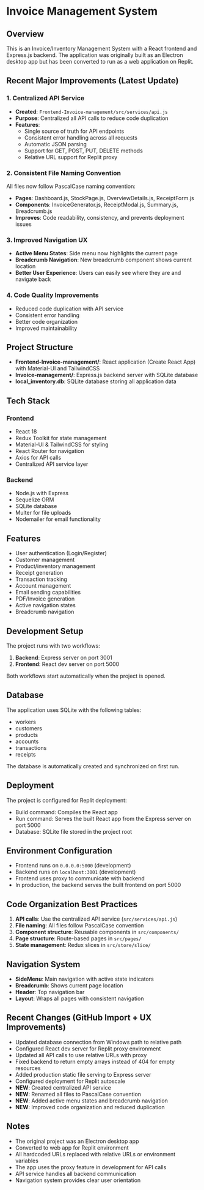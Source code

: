# Invoice Management System

## Overview
This is an Invoice/Inventory Management System with a React frontend and Express.js backend. The application was originally built as an Electron desktop app but has been converted to run as a web application on Replit.

## Recent Major Improvements (Latest Update)

### 1. Centralized API Service
- **Created**: `Frontend-Invoice-management/src/services/api.js`
- **Purpose**: Centralized all API calls to reduce code duplication
- **Features**:
  - Single source of truth for API endpoints
  - Consistent error handling across all requests
  - Automatic JSON parsing
  - Support for GET, POST, PUT, DELETE methods
  - Relative URL support for Replit proxy

### 2. Consistent File Naming Convention
All files now follow PascalCase naming convention:
- **Pages**: Dashboard.js, StockPage.js, OverviewDetails.js, ReceiptForm.js
- **Components**: InvoiceGenerator.js, ReceiptModal.js, Summary.js, Breadcrumb.js
- **Improves**: Code readability, consistency, and prevents deployment issues

### 3. Improved Navigation UX
- **Active Menu States**: Side menu now highlights the current page
- **Breadcrumb Navigation**: New breadcrumb component shows current location
- **Better User Experience**: Users can easily see where they are and navigate back

### 4. Code Quality Improvements
- Reduced code duplication with API service
- Consistent error handling
- Better code organization
- Improved maintainability

## Project Structure
- **Frontend-Invoice-management/**: React application (Create React App) with Material-UI and TailwindCSS
- **Invoice-management/**: Express.js backend server with SQLite database
- **local_inventory.db**: SQLite database storing all application data

## Tech Stack
### Frontend
- React 18
- Redux Toolkit for state management
- Material-UI & TailwindCSS for styling
- React Router for navigation
- Axios for API calls
- Centralized API service layer

### Backend
- Node.js with Express
- Sequelize ORM
- SQLite database
- Multer for file uploads
- Nodemailer for email functionality

## Features
- User authentication (Login/Register)
- Customer management
- Product/inventory management
- Receipt generation
- Transaction tracking
- Account management
- Email sending capabilities
- PDF/Invoice generation
- Active navigation states
- Breadcrumb navigation

## Development Setup
The project runs with two workflows:
1. **Backend**: Express server on port 3001
2. **Frontend**: React dev server on port 5000

Both workflows start automatically when the project is opened.

## Database
The application uses SQLite with the following tables:
- workers
- customers
- products
- accounts
- transactions
- receipts

The database is automatically created and synchronized on first run.

## Deployment
The project is configured for Replit deployment:
- Build command: Compiles the React app
- Run command: Serves the built React app from the Express server on port 5000
- Database: SQLite file stored in the project root

## Environment Configuration
- Frontend runs on `0.0.0.0:5000` (development)
- Backend runs on `localhost:3001` (development)
- Frontend uses proxy to communicate with backend
- In production, the backend serves the built frontend on port 5000

## Code Organization Best Practices
1. **API calls**: Use the centralized API service (`src/services/api.js`)
2. **File naming**: All files follow PascalCase convention
3. **Component structure**: Reusable components in `src/components/`
4. **Page structure**: Route-based pages in `src/pages/`
5. **State management**: Redux slices in `src/store/slice/`

## Navigation System
- **SideMenu**: Main navigation with active state indicators
- **Breadcrumb**: Shows current page location
- **Header**: Top navigation bar
- **Layout**: Wraps all pages with consistent navigation

## Recent Changes (GitHub Import + UX Improvements)
- Updated database connection from Windows path to relative path
- Configured React dev server for Replit proxy environment
- Updated all API calls to use relative URLs with proxy
- Fixed backend to return empty arrays instead of 404 for empty resources
- Added production static file serving to Express server
- Configured deployment for Replit autoscale
- **NEW**: Created centralized API service
- **NEW**: Renamed all files to PascalCase convention
- **NEW**: Added active menu states and breadcrumb navigation
- **NEW**: Improved code organization and reduced duplication

## Notes
- The original project was an Electron desktop app
- Converted to web app for Replit environment
- All hardcoded URLs replaced with relative URLs or environment variables
- The app uses the proxy feature in development for API calls
- API service handles all backend communication
- Navigation system provides clear user orientation

